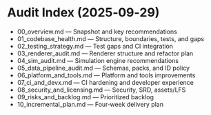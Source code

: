 # Audit Index (2025‑09‑29)

- 00_overview.md — Snapshot and key recommendations
- 01_codebase_health.md — Structure, boundaries, tests, and gaps
- 02_testing_strategy.md — Test gaps and CI integration
- 03_renderer_audit.md — Renderer structure and refactor plan
- 04_sim_audit.md — Simulation engine recommendations
- 05_data_pipeline_audit.md — Schemas, packs, and ID policy
- 06_platform_and_tools.md — Platform and tools improvements
- 07_ci_and_devx.md — CI hardening and developer experience
- 08_security_and_licensing.md — Security, SRD, assets/LFS
- 09_risks_and_backlog.md — Prioritized backlog
- 10_incremental_plan.md — Four‑week delivery plan

